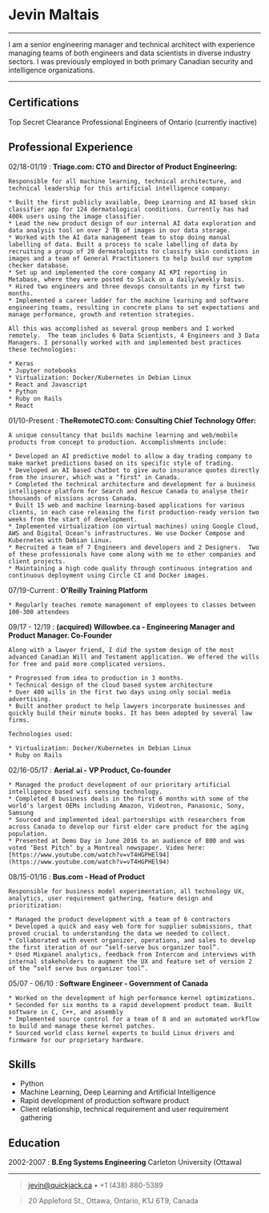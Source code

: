 Jevin Maltais
============

----

I am a senior engineering manager and technical architect with experience managing teams of both engineers and data scientists in diverse industry sectors. I was previously employed in both primary Canadian security and intelligence organizations.

----

Certifications 
----------

Top Secret Clearance
Professional Engineers of Ontario (currently inactive)

Professional Experience
----------

02/18-01/19
:   **Triage.com: CTO and Director of Product Engineering:**

    Responsible for all machine learning, technical architecture, and technical leadership for this artificial intelligence company:

    * Built the first publicly available, Deep Learning and AI based skin classifier app for 124 dermatological conditions. Currently has had 400k users using the image classifier.
    * Lead the new product design of our internal AI data exploration and data analysis tool on over 2 TB of images in our data storage.
    * Worked with the AI data management team to stop doing manual labelling of data. Built a process to scale labelling of data by recruiting a group of 20 dermatologists to classify skin conditions in images and a team of General Practitioners to help build our symptom checker database.
    * Set up and implemented the core company AI KPI reporting in Metabase, where they were posted to Slack on a daily/weekly basis.
    * Hired two engineers and three devops consultants in my first two months.
    * Implemented a career ladder for the machine learning and software engineering teams, resulting in concrete plans to set expectations and manage performance, growth and retention strategies.

    All this was accomplished as several group members and I worked remotely.  The team includes 6 Data Scientists, 4 Engineers and 3 Data Managers. I personally worked with and implemented best practices these technologies:

    * Keras
    * Jupyter notebooks
    * Virtualization: Docker/Kubernetes in Debian Linux
    * React and Javascript
    * Python
    * Ruby on Rails
    * React

01/10-Present
:   **TheRemoteCTO.com: Consulting Chief Technology Offer:**

    A unique consultancy that builds machine learning and web/mobile products from concept to production. Accomplishments include:

    * Developed an AI predictive model to allow a day trading company to make market predictions based on its specific style of trading.
    * Developed an AI based chatbot to give auto insurance quotes directly from the insurer, which was a "first" in Canada.
    * Completed the technical architecture and development for a business intelligence platform for Search and Rescue Canada to analyse their thousands of missions across Canada.
    * Built 15 web and machine learning-based applications for various clients, in each case releasing the first production-ready version two weeks from the start of development.
    * Implemented virtualization (on virtual machines) using Google Cloud, AWS and Digital Ocean’s infrastructures. We use Docker Compose and Kubernetes with Debian Linux.
    * Recruited a team of 7 Engineers and developers and 2 Designers.  Two of these professionals have come along with me to other companies and client projects.
    * Maintaining a high code quality through continuous integration and continuous deployment using Circle CI and Docker images.

07/19-Current
:   **O'Reilly Training Platform**

    * Regularly teaches remote management of employees to classes between 100-300 attendees

09/17 - 12/19
:   **(acquired) Willowbee.ca - Engineering Manager and Product Manager.  Co-Founder**

    Along with a lawyer friend, I did the system design of the most advanced Canadian Will and Testament application. We offered the wills for free and paid more complicated versions.

    * Progressed from idea to production in 3 months.
    * Technical design of the cloud based system architecture
    * Over 400 wills in the first two days using only social media advertising.
    * Built another product to help lawyers incorporate businesses and quickly build their minute books. It has been adopted by several law firms.
    
    Technologies used:

    * Virtualization: Docker/Kubernetes in Debian Linux
    * Ruby on Rails


02/16-05/17
:   **Aerial.ai - VP Product, Co-founder**

    * Managed the product development of our prioritary artificial intelligence based wifi sensing technology.
    * Completed 8 business deals in the first 6 months with some of the world's largest OEMs including Amazon, Videotron, Panasonic, Sony, Samsung
    * Sourced and implemented ideal partnerships with researchers from across Canada to develop our first elder care product for the aging population.
    * Presented at Demo Day in June 2016 to an audience of 800 and was voted ‘Best Pitch’ by a Montreal newspaper. Video here: [https://www.youtube.com/watch?v=vT4HGPHEl94](https://www.youtube.com/watch?v=vT4HGPHEl94)

08/15-01/16
:   **Bus.com - Head of Product**

    Responsible for business model experimentation, all technology UX, analytics, user requirement gathering, feature design and prioritization:

    * Managed the product development with a team of 6 contractors
    * Developed a quick and easy web form for supplier submissions, that proved crucial to understanding the data we needed to collect.
    * Collaborated with event organizer, operations, and sales to develop the first iteration of our “self-serve bus organizer tool”.
    * Used Mixpanel analytics, feedback from Intercom and interviews with internal stakeholders to augment the UX and feature set of version 2 of the “self serve bus organizer tool”.


05/07 - 06/10 
:     **Software Engineer - Government of Canada**

    * Worked on the development of high performance kernel optimizations.
    * Seconded for six months to a rapid development product team. Built software in C, C++, and assembly
    * Implemented source control for a team of 8 and an automated workflow to build and manage these kernel patches.
    * Sourced world class kernel experts to build Linux drivers and firmware for our proprietary hardware.

Skills
--------

* Python
* Machine Learning, Deep Learning and Artificial Intelligence
* Rapid development of production software product 
* Client relationship, technical requirement and user requirement gathering

Education
---------

2002-2007
:   **B.Eng Systems Engineering**
    Carleton University (Ottawa)

----

> <jevin@quickjack.ca> • +1 (438) 880-5389 

> 20 Appleford St., Ottawa, Ontario, K1J 6T9, Canada
